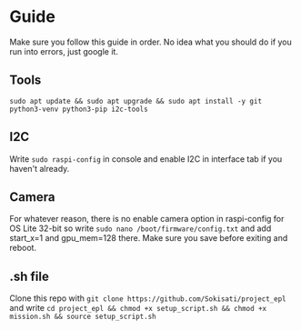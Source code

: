 # Guide
Make sure you follow this guide in order. No idea what you should do if you run into errors, just google it.


## Tools
```sudo apt update && sudo apt upgrade && sudo apt install -y git python3-venv python3-pip i2c-tools```

## I2C
Write ```sudo raspi-config``` in console and enable I2C in interface tab if you haven't already.

## Camera
For whatever reason, there is no enable camera option in raspi-config for OS Lite 32-bit so write ```sudo nano /boot/firmware/config.txt``` and add start_x=1 and gpu_mem=128 there. Make sure you save before exiting
and reboot.

## .sh file
Clone this repo with ```git clone https://github.com/Sokisati/project_epl``` and write ```cd project_epl && chmod +x setup_script.sh && chmod +x mission.sh && source setup_script.sh```
